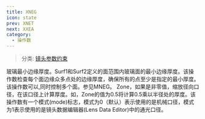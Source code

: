 ```yaml
---
title: XNEG
icon: state
prev: XNET
next: XXEA
category:
  - 操作数
---
```


> 分类: [镜头参数约束](/hb/operands/130/871/  "Zemax 操作数 镜头参数约束")

玻璃最小边缘厚度。Surf1和Surf2定义的面范围内玻璃面的最小边缘厚度。该操作数检查每个面边缘众多点处的边缘厚度，确保所有的点至少是指定的最小厚度。该操作数可以,同时控制多个面。参见MNEG。 
Zone，如果是非零值，缩放径向口径，在该口径上计算厚度。如，Zone的值为0.5将计算0.5乘以半径处的厚度。该操作数有一个模式(mode)标志，模式为0（默认）表示使用的是机械口径，模式为1表示使用的是镜头数据编辑器(Lens Data Editor)中的通光口径。